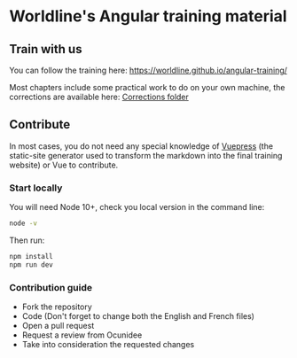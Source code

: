 # Worldline's Angular training material

## Train with us
You can follow the training here: https://worldline.github.io/angular-training/

Most chapters include some practical work to do on your own machine, the corrections are available here: [Corrections folder](https://github.com/worldline/angular-training/tree/main/angular15-corrections)

## Contribute

In most cases, you do not need any special knowledge of [Vuepress](https://v2.vuepress.vuejs.org/) (the static-site generator used to transform the markdown into the final training website) or Vue to contribute.

### Start locally

You will need Node 10+, check you local version in the command line:
```sh
node -v
```

Then run:

```sh
npm install
npm run dev
```

### Contribution guide

- Fork the repository
- Code (Don't forget to change both the English and French files)
- Open a pull request
- Request a review from Ocunidee
- Take into consideration the requested changes
